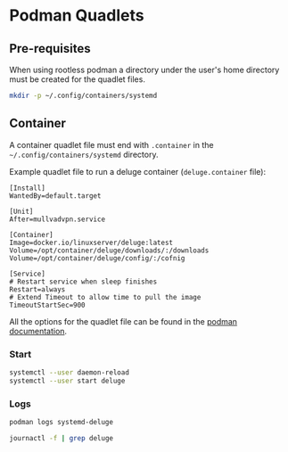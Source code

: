 # Podman Quadlets

## Pre-requisites

When using rootless podman a directory under the user's home directory must be created for the quadlet files.

```bash
mkdir -p ~/.config/containers/systemd
```

## Container

A container quadlet file must end with `.container` in the `~/.config/containers/systemd` directory.

Example quadlet file to run a deluge container (`deluge.container` file):

```systemd
[Install]
WantedBy=default.target

[Unit]
After=mullvadvpn.service

[Container]
Image=docker.io/linuxserver/deluge:latest
Volume=/opt/container/deluge/downloads/:/downloads
Volume=/opt/container/deluge/config/:/cofnig

[Service]
# Restart service when sleep finishes
Restart=always
# Extend Timeout to allow time to pull the image
TimeoutStartSec=900
```

All the options for the quadlet file can be found in the [podman documentation](https://docs.podman.io/en/latest/markdown/podman-systemd.unit.5.html#container-units-container).

### Start

```bash
systemctl --user daemon-reload
systemctl --user start deluge
```

### Logs

```bash
podman logs systemd-deluge

journactl -f | grep deluge
```
